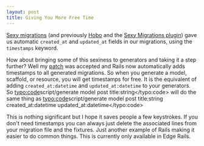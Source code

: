 ```yaml
--- 
layout: post
title: Giving You More Free Time
---
```

[Sexy migrations](http://ryandaigle.com/articles/2007/5/6/what-s-new-in-edge-rails-bringin-sexy-back) (and previously [Hobo](http://www.hobocentral.net/) and the [Sexy Migrations plugin](http://errtheblog.com/post/2381)) gave us automatic <code>created\_at</code> and <code>updated\_at</code> fields in our migrations, using the <code>timestamps</code> keyword.  

How about bringing some of this sexiness to generators and taking it a step further? Well my [patch](http://dev.rubyonrails.org/changeset/6883) was accepted and Rails now automatically adds timestamps to all generated migrations.  So when you generate a model, scaffold, or resource, you will get timestamps for free.  It is the equivalent of adding <code>created\_at:datetime</code> and <code>updated\_at:datetime</code> to your generators.  So <typo:code>script/generate model post title:string</typo:code> will do the same thing as <typo:code>script/generate model post title:string created\_at:datetime updated\_at:datetime</typo:code>  

This is nothing significant but I hope it saves people a few keystrokes.  If you don't need timestamps you can always just delete the associated lines from your migration file and the fixtures.  Just another example of Rails making it easier to do common things.  This is currently only available in Edge Rails.


